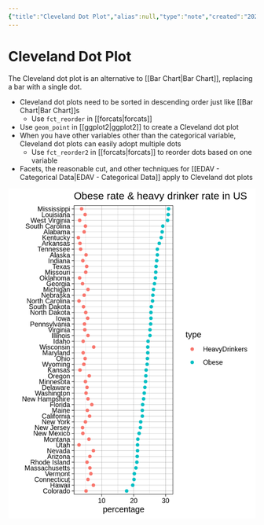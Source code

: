 ```yaml
---
{"title":"Cleveland Dot Plot","alias":null,"type":"note","created":"2022-10-12T21:20:51","modified":"2022-10-12T21:34:35","dg-publish":true,"sup":{},"state":"done","related":{},"permalink":"/cleveland-dot-plot/","dgPassFrontmatter":true,"updated":"2022-10-12T21:34:35"}
---
```



# Cleveland Dot Plot

The Cleveland dot plot is an alternative to [[Bar Chart\|Bar Chart]], replacing a bar with a single dot.

- Cleveland dot plots need to be sorted in descending order just like [[Bar Chart\|Bar Chart]]s
    - Use `fct_reorder` in [[forcats\|forcats]]
- Use `geom_point` in [[ggplot2\|ggplot2]] to create a Cleveland dot plot
- When you have other variables other than the categorical variable, Cleveland dot plots can easily adopt multiple dots
    - Use `fct_reorder2` in [[forcats\|forcats]] to reorder dots based on one variable
- Facets, the reasonable cut, and other techniques for [[EDAV - Categorical Data\|EDAV - Categorical Data]] apply to Cleveland dot plots

![|500](https://raw.githubusercontent.com/zcysxy/Figurebed/master/img/20221012213125.png)
